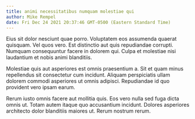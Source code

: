 ```yaml
---
title: animi necessitatibus numquam molestiae qui
author: Mike Rempel
date: Fri Dec 24 2021 20:37:46 GMT-0500 (Eastern Standard Time)
---
```

Eius sit dolor nesciunt quae porro. Voluptatem eos assumenda quaerat quisquam. Vel quos vero. Est distinctio aut quis repudiandae corrupti. Numquam consequuntur facere in dolorem qui. Culpa et molestiae nisi laudantium et nobis animi blanditiis.

 Molestiae quis aut asperiores est omnis praesentium a. Sit et quam minus repellendus sit consectetur cum incidunt. Aliquam perspiciatis ullam dolorem commodi asperiores ut omnis adipisci. Repudiandae id quo provident vero ipsam earum.

 Rerum iusto omnis facere aut mollitia quis. Eos vero nulla sed fuga dicta omnis ut. Totam autem itaque quo accusantium incidunt. Dolores asperiores architecto dolor blanditiis maiores ut. Rerum nostrum rerum.